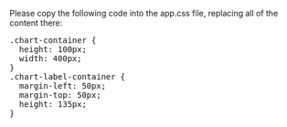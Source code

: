 Please copy the following code into the app.css file, replacing all of the
content there:

<pre class="file" data-filename="src/app.css" data-target="replace">
.chart-container {
  height: 100px;
  width: 400px;
}
.chart-label-container {
  margin-left: 50px;
  margin-top: 50px;
  height: 135px;
}
</pre>
